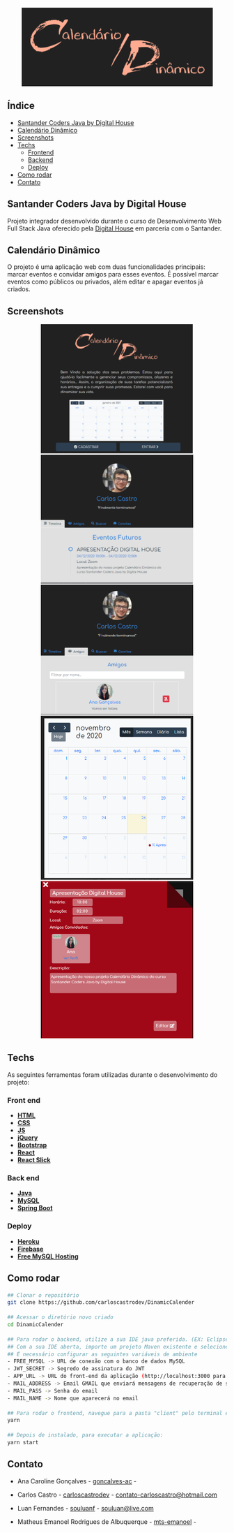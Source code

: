  <p align="center">
  <img height="auto" src="./.gitassets/LOGO.png" alt="Logo Calendário Dinâmico"> 
 </p>

## Índice

- [Santander Coders Java by Digital House](#santander-coders-by-digital-house)
- [Calendário Dinâmico](#calendario-dinamico)
- [Screenshots](#screenshots)
- [Techs](#techs)
  - [Frontend](#front-end)
  - [Backend](#back-end)
  - [Deploy](#deploy)
- [Como rodar](#como-rodar)
- [Contato](#contato)

## Santander Coders Java by Digital House

Projeto integrador desenvolvido durante o curso de Desenvolvimento Web Full Stack Java oferecido pela [Digital House](https://www.digitalhouse.com/br/) em parceria com o Santander.
<br>

## Calendário Dinâmico

O projeto é uma aplicação web com duas funcionalidades principais: marcar eventos e convidar amigos para esses eventos. É possível marcar eventos como públicos ou privados, além editar e apagar eventos já criados.

## Screenshots

<p align="center">
  <img width="350"src="./.gitassets/PAGINA_INICIAL.png" alt="Landing Page"> 
  <img width="350" src="./.gitassets/TELA_PERFIL_TIMELINE.png" alt="Timeline">
  <img width="350" src="./.gitassets/TELA_PERFIL_AMIGOS.png" alt="Amigos">
  <img width="350" src="./.gitassets/CALENDARIO.png" alt="Calendário">
  <img width="350" src="./.gitassets/EVENTO.png" alt="Visualização de um evento no calendário">
<p>

## Techs

As seguintes ferramentas foram utilizadas durante o desenvolvimento do projeto:

### Front end

- **[HTML](https://developer.mozilla.org/pt-BR/docs/Web/HTML)**
- **[CSS](https://developer.mozilla.org/pt-BR/docs/Web/CSS)**
- **[JS](https://developer.mozilla.org/pt-BR/docs/Web/JavaScript)**
- **[jQuery](https://jquery.com/)**
- **[Bootstrap](https://getbootstrap.com/)**
- **[React](https://pt-br.reactjs.org/)**
- **[React Slick](https://react-slick.neostack.com/)**

### Back end

- **[Java](https://www.java.com/pt_BR/)**
- **[MySQL](https://www.mysql.com/)**
- **[Spring Boot](https://spring.io/projects/spring-boot)**

### Deploy

- **[Heroku](https://heroku.com)**
- **[Firebase](https://firebase.google.com)**
- **[Free MySQL Hosting](freemysqlhosting.net)**

## Como rodar

```bash
## Clonar o repositório
git clone https://github.com/carloscastrodev/DinamicCalender

## Acessar o diretório novo criado
cd DinamicCalender

## Para rodar o backend, utilize a sua IDE java preferida. (EX: Eclipse)
## Com a sua IDE aberta, importe um projeto Maven existente e selecione a pasta "api"
## É necessário configurar as seguintes variáveis de ambiente
- FREE_MYSQL -> URL de conexão com o banco de dados MySQL
- JWT_SECRET -> Segredo de assinatura do JWT
- APP_URL -> URL do front-end da aplicação (http://localhost:3000 para projeto React rodando localmente)
- MAIL_ADDRESS -> Email GMAIL que enviará mensagens de recuperação de senha
- MAIL_PASS -> Senha do email
- MAIL_NAME -> Nome que aparecerá no email

## Para rodar o frontend, navegue para a pasta "client" pelo terminal e instale as dependências:
yarn

## Depois de instalado, para executar a aplicação:
yarn start
```

## Contato

- Ana Caroline Gonçalves - [goncalves-ac](https://github.com/goncalves-ac) -

- Carlos Castro - [carloscastrodev](http://github.com/carloscastrodev) - contato-carloscastro@hotmail.com

- Luan Fernandes - [souluanf](https://github.com/souluanf) - souluan@live.com

- Matheus Emanoel Rodrigues de Albuquerque - [mts-emanoel](https://github.com/mts-emanoel) -

